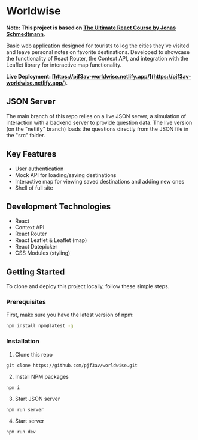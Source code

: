 # Worldwise

**Note: This project is based on [The Ultimate React Course by Jonas Schmedtmann](https://www.udemy.com/course/the-ultimate-react-course/)**.

Basic web application designed for tourists to log the cities they've visited and leave personal notes on favorite destinations. Developed to showcase the functionality of React Router, the Context API, and integration with the Leaflet library for interactive map functionality.

**Live Deployment: [https://pjf3av-worldwise.netlify.app/](https://pjf3av-worldwise.netlify.app/)**.

## JSON Server

The main branch of this repo relies on a live JSON server, a simulation of interaction with a backend server to provide question data. The live version (on the "netlify" branch) loads the questions directly from the JSON file in the "src" folder. 

## Key Features
- User authentication
- Mock API for loading/saving destinations
- Interactive map for viewing saved destinations and adding new ones
- Shell of full site

## Development Technologies
- React
- Context API
- React Router
- React Leaflet & Leaflet (map)
- React Datepicker
- CSS Modules (styling)

## Getting Started
To clone and deploy this project locally, follow these simple steps.

### Prerequisites

First, make sure you have the latest version of npm:

```bash
npm install npm@latest -g
```

### Installation

1. Clone this repo

```
git clone https://github.com/pjf3av/worldwise.git
```

2. Install NPM packages

```
npm i
```

3. Start JSON server

```
npm run server
```

4. Start server

```
npm run dev
```
